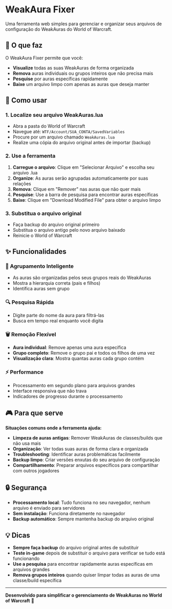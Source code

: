 # WeakAura Fixer

Uma ferramenta web simples para gerenciar e organizar seus arquivos de configuração do WeakAuras do World of Warcraft.

## 🎯 O que faz

O WeakAura Fixer permite que você:

- **Visualize** todas as suas WeakAuras de forma organizada
- **Remova** auras individuais ou grupos inteiros que não precisa mais
- **Pesquise** por auras específicas rapidamente
- **Baixe** um arquivo limpo com apenas as auras que deseja manter

## 🚀 Como usar

### 1. Localize seu arquivo WeakAuras.lua
- Abra a pasta do World of Warcraft
- Navegue até: `WTF/Account/SUA_CONTA/SavedVariables`
- Procure por um arquivo chamado `WeakAuras.lua`
- Realize uma cópia do arquivo original antes de importar (backup)

### 2. Use a ferramenta
1. **Carregue o arquivo**: Clique em "Selecionar Arquivo" e escolha seu arquivo .lua
2. **Organize**: As auras serão agrupadas automaticamente por suas relações
3. **Remova**: Clique em "Remover" nas auras que não quer mais
4. **Pesquise**: Use a barra de pesquisa para encontrar auras específicas
5. **Baixe**: Clique em "Download Modified File" para obter o arquivo limpo

### 3. Substitua o arquivo original
- Faça backup do arquivo original primeiro
- Substitua o arquivo antigo pelo novo arquivo baixado
- Reinicie o World of Warcraft

## ✨ Funcionalidades

### 📁 Agrupamento Inteligente
- As auras são organizadas pelos seus grupos reais do WeakAuras
- Mostra a hierarquia correta (pais e filhos)
- Identifica auras sem grupo

### 🔍 Pesquisa Rápida
- Digite parte do nome da aura para filtrá-las
- Busca em tempo real enquanto você digita

### 🗑️ Remoção Flexível
- **Aura individual**: Remove apenas uma aura específica
- **Grupo completo**: Remove o grupo pai e todos os filhos de uma vez
- **Visualização clara**: Mostra quantas auras cada grupo contém

### ⚡ Performance
- Processamento em segundo plano para arquivos grandes
- Interface responsiva que não trava
- Indicadores de progresso durante o processamento

## 🎮 Para que serve

**Situações comuns onde a ferramenta ajuda:**

- **Limpeza de auras antigas**: Remover WeakAuras de classes/builds que não usa mais
- **Organização**: Ver todas suas auras de forma clara e organizada
- **Troubleshooting**: Identificar auras problemáticas facilmente
- **Backup limpo**: Criar versões enxutas do seu arquivo de configuração
- **Compartilhamento**: Preparar arquivos específicos para compartilhar com outros jogadores

## 🔒 Segurança

- **Processamento local**: Tudo funciona no seu navegador, nenhum arquivo é enviado para servidores
- **Sem instalação**: Funciona diretamente no navegador
- **Backup automático**: Sempre mantenha backup do arquivo original

## 💡 Dicas

- **Sempre faça backup** do arquivo original antes de substituir
- **Teste in-game** depois de substituir o arquivo para verificar se tudo está funcionando
- **Use a pesquisa** para encontrar rapidamente auras específicas em arquivos grandes
- **Remova grupos inteiros** quando quiser limpar todas as auras de uma classe/build específica

---

**Desenvolvido para simplificar o gerenciamento de WeakAuras no World of Warcraft** 🐲 